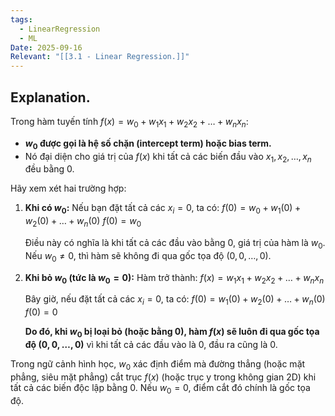 ```yaml
---
tags:
  - LinearRegression
  - ML
Date: 2025-09-16
Relevant: "[[3.1 - Linear Regression.]]"
---
```

## Explanation.

Trong hàm tuyến tính $f(x) = w_{0} + w_{1}x_{1}+w_{2}x_{2} +\dots + w_{n}x_{n}$:

*   **$w_0$ được gọi là hệ số chặn (intercept term) hoặc bias term.**
*   Nó đại diện cho giá trị của $f(x)$ khi tất cả các biến đầu vào $x_1, x_2, \dots, x_n$ đều bằng 0.

Hãy xem xét hai trường hợp:

1.  **Khi có $w_0$:**
    Nếu bạn đặt tất cả các $x_i = 0$, ta có:
    $f(0) = w_{0} + w_{1}(0) + w_{2}(0) +\dots + w_{n}(0)$
    $f(0) = w_{0}$

    Điều này có nghĩa là khi tất cả các đầu vào bằng 0, giá trị của hàm là $w_0$. Nếu $w_0 \neq 0$, thì hàm sẽ không đi qua gốc tọa độ $(0, 0, \dots, 0)$.

2.  **Khi bỏ $w_0$ (tức là $w_0 = 0$):**
    Hàm trở thành:
    $f(x) = w_{1}x_{1}+w_{2}x_{2} +\dots + w_{n}x_{n}$

    Bây giờ, nếu đặt tất cả các $x_i = 0$, ta có:
    $f(0) = w_{1}(0)+w_{2}(0) +\dots + w_{n}(0)$
    $f(0) = 0$

    **Do đó, khi $w_0$ bị loại bỏ (hoặc bằng 0), hàm $f(x)$ sẽ luôn đi qua gốc tọa độ $(0, 0, \dots, 0)$** vì khi tất cả các đầu vào là 0, đầu ra cũng là 0.

Trong ngữ cảnh hình học, $w_0$ xác định điểm mà đường thẳng (hoặc mặt phẳng, siêu mặt phẳng) cắt trục $f(x)$ (hoặc trục y trong không gian 2D) khi tất cả các biến độc lập bằng 0. Nếu $w_0=0$, điểm cắt đó chính là gốc tọa độ.
